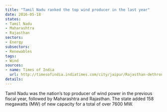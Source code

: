 ```yaml
---
title: "Tamil Nadu ranked the top wind producer in the last year"
date: 2016-05-18
states:
- Tamil Nadu
- Maharashtra
- Rajasthan
sectors:
- Energy
subsectors:
- Renewables
tags:
- Wind
sources:
- name: Times of India
  url: http://timesofindia.indiatimes.com/city/jaipur/Rajasthan-dethrones-Gujarat-as-No-3-wind-energy-producer-in-India/articleshow/52263905.cms
details:
---
```


Tamil Nadu was the nation’s top producer of wind power in the previous fiscal year, followed by Maharashtra and Rajasthan. The state added 158 megawatts (MW) of new capacity for a total of over 7600 MW.

